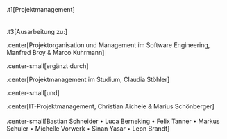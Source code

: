 <br /><br />
.t1[Projektmanagement]
<br /><br /><br />
.t3[Ausarbeitung zu:]

.center[Projektorganisation und Management im Software Engineering, Manfred Broy & Marco Kuhrmann]

.center-small[ergänzt durch]

.center[Projektmanagement im Studium, Claudia Stöhler]

.center-small[und]

.center[IT-Projektmanagement, Christian Aichele & Marius Schönberger]
<br /><br />
.center-small[Bastian Schneider • Luca Berneking • Felix Tanner • Markus Schuler • Michelle Vorwerk • Sinan Yasar • Leon Brandt]
